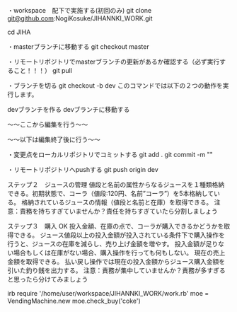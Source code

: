 ・workspace　配下で実施する(初回のみ)
git clone git@github.com:NogiKosuke/JIHANNKI_WORK.git

cd JIHA

・masterブランチに移動する
git checkout master

・リモートリポジトリでmasterブランチの更新があるか確認する（必ず実行すること！！！）
git pull

・ブランチを切る
git checkout -b dev
このコマンドでは以下の２つの動作を実行します。

devブランチを作る
devブランチに移動する

〜〜ここから編集を行う〜〜



〜〜以下は編集終了後に行う〜〜

・変更点をローカルリポジトリでコミットする
git add .
git commit -m ""

・リモートリポジトリへpushする
git push origin dev

ステップ２　ジュースの管理
値段と名前の属性からなるジュースを１種類格納できる。初期状態で、コーラ（値段:120円、名前”コーラ”）を5本格納している。
格納されているジュースの情報（値段と名前と在庫）を取得できる。
注意：責務を持ちすぎていませんか？責任を持ちすぎていたら分割しましょう



ステップ３　購入
OK 投入金額、在庫の点で、コーラが購入できるかどうかを取得できる。 
ジュース値段以上の投入金額が投入されている条件下で購入操作を行うと、ジュースの在庫を減らし、売り上げ金額を増やす。
投入金額が足りない場合もしくは在庫がない場合、購入操作を行っても何もしない。
現在の売上金額を取得できる。
払い戻し操作では現在の投入金額からジュース購入金額を引いた釣り銭を出力する。
注意：責務が集中していませんか？責務が多すぎると思ったら分けてみましょう



irb
require '/home/user/workspace/JIHANNKI_WORK/work.rb'
 moe = VendingMachine.new
 moe.check_buy('coke')